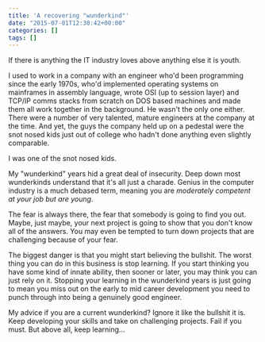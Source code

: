 ```yaml
---
title: 'A recovering "wunderkind"'
date: "2015-07-01T12:30:42+00:00"
categories: []
tags: []
---
```


If there is anything the IT industry loves above anything else it is youth.

I used to work in a company with an engineer who'd been programming since the early 1970s, who'd implemented operating systems on mainframes in assembly language, wrote OSI (up to session layer) and TCP/IP comms stacks from scratch on DOS based machines and made them all work together in the background. He wasn't the only one either. There were a number of very talented, mature engineers at the company at the time. And yet, the guys the company held up on a pedestal were the snot nosed kids just out of college who hadn't done anything even slightly comparable.

I was one of the snot nosed kids.

My "wunderkind" years hid a great deal of insecurity. Deep down most wunderkinds understand that it's all just a charade. Genius in the computer industry is a much debased term, meaning you are <em>moderately competent at your job but are young</em>.

The fear is always there, the fear that somebody is going to find you out. Maybe, just maybe, your next project is going to show that you don't know all of the answers. You may even be tempted to turn down projects that are challenging because of your fear.

The biggest danger is that you might start believing the bullshit. The worst thing you can do in this business is stop learning. If you start thinking you have some kind of innate ability, then sooner or later, you may think you can just rely on it. Stopping your learning in the wunderkind years is just going to mean you miss out on the early to mid career development you need to punch through into being a genuinely good engineer.

My advice if you are a current wunderkind? Ignore it like the bullshit it is. Keep developing your skills and take on challenging projects. Fail if you must. But above all, keep learning...
